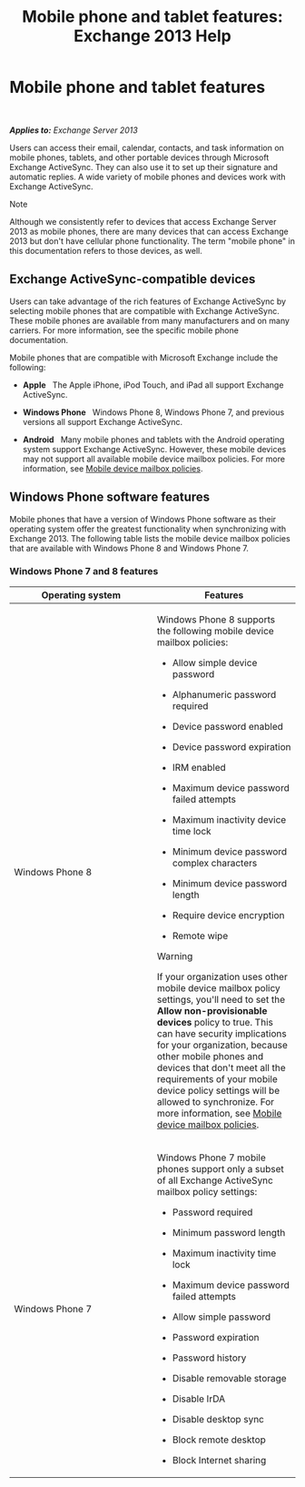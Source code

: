 ﻿---
title: 'Mobile phone and tablet features: Exchange 2013 Help'
TOCTitle: Mobile phone and tablet features
ms:assetid: ad54d9e6-7a1c-4fb0-b5a9-0b042b98ada3
ms:mtpsurl: https://technet.microsoft.com/en-us/library/Bb232162(v=EXCHG.150)
ms:contentKeyID: 50396326
ms.date: 05/13/2016
mtps_version: v=EXCHG.150
---

# Mobile phone and tablet features

 

_**Applies to:** Exchange Server 2013_


Users can access their email, calendar, contacts, and task information on mobile phones, tablets, and other portable devices through Microsoft Exchange ActiveSync. They can also use it to set up their signature and automatic replies. A wide variety of mobile phones and devices work with Exchange ActiveSync.


> [!NOTE]
> Although we consistently refer to devices that access Exchange Server 2013 as mobile phones, there are many devices that can access Exchange 2013 but don't have cellular phone functionality. The term "mobile phone" in this documentation refers to those devices, as well.



## Exchange ActiveSync-compatible devices

Users can take advantage of the rich features of Exchange ActiveSync by selecting mobile phones that are compatible with Exchange ActiveSync. These mobile phones are available from many manufacturers and on many carriers. For more information, see the specific mobile phone documentation.

Mobile phones that are compatible with Microsoft Exchange include the following:

  - **Apple**   The Apple iPhone, iPod Touch, and iPad all support Exchange ActiveSync.

  - **Windows Phone**   Windows Phone 8, Windows Phone 7, and previous versions all support Exchange ActiveSync.

  - **Android**   Many mobile phones and tablets with the Android operating system support Exchange ActiveSync. However, these mobile devices may not support all available mobile device mailbox policies. For more information, see [Mobile device mailbox policies](mobile-device-mailbox-policies-exchange-2013-help.md).

## Windows Phone software features

Mobile phones that have a version of Windows Phone software as their operating system offer the greatest functionality when synchronizing with Exchange 2013. The following table lists the mobile device mailbox policies that are available with Windows Phone 8 and Windows Phone 7.

### Windows Phone 7 and 8 features

<table>
<colgroup>
<col style="width: 50%" />
<col style="width: 50%" />
</colgroup>
<thead>
<tr class="header">
<th>Operating system</th>
<th>Features</th>
</tr>
</thead>
<tbody>
<tr class="odd">
<td><p>Windows Phone 8</p></td>
<td><p>Windows Phone 8 supports the following mobile device mailbox policies:</p>
<ul>
<li><p>Allow simple device password</p></li>
<li><p>Alphanumeric password required</p></li>
<li><p>Device password enabled</p></li>
<li><p>Device password expiration</p></li>
<li><p>IRM enabled</p></li>
<li><p>Maximum device password failed attempts</p></li>
<li><p>Maximum inactivity device time lock</p></li>
<li><p>Minimum device password complex characters</p></li>
<li><p>Minimum device password length</p></li>
<li><p>Require device encryption</p></li>
<li><p>Remote wipe</p></li>
</ul>

> [!WARNING]
> If your organization uses other mobile device mailbox policy settings, you'll need to set the <STRONG>Allow non-provisionable devices</STRONG> policy to true. This can have security implications for your organization, because other mobile phones and devices that don't meet all the requirements of your mobile device policy settings will be allowed to synchronize. For more information, see <A href="mobile-device-mailbox-policies-exchange-2013-help.md">Mobile device mailbox policies</A>.


</td>
</tr>
<tr class="even">
<td><p>Windows Phone 7</p></td>
<td><p>Windows Phone 7 mobile phones support only a subset of all Exchange ActiveSync mailbox policy settings:</p>
<ul>
<li><p>Password required</p></li>
<li><p>Minimum password length</p></li>
<li><p>Maximum inactivity time lock</p></li>
<li><p>Maximum device password failed attempts</p></li>
<li><p>Allow simple password</p></li>
<li><p>Password expiration</p></li>
<li><p>Password history</p></li>
<li><p>Disable removable storage</p></li>
<li><p>Disable IrDA</p></li>
<li><p>Disable desktop sync</p></li>
<li><p>Block remote desktop</p></li>
<li><p>Block Internet sharing</p></li>
</ul></td>
</tr>
</tbody>
</table>

